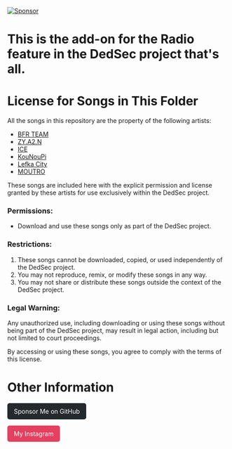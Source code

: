 [![Sponsor](https://img.shields.io/badge/sponsor-GitHub-green)](https://github.com/sponsors/dedsec1121fk)    
# This is the add-on for the Radio feature in the DedSec project that's all.

# License for Songs in This Folder  

All the songs in this repository are the property of the following artists: 
- [BFR TEAM](https://youtube.com/@bfrteamofficial4314?si=lKcvAnxP8UCZ1_LC) 
- [ZY.A2.N](https://youtube.com/@zyana2) 
- [ICE](https://youtube.com/@alleyesonice) 
- [KouNouPi](https://youtube.com/@kunupi_) 
- [Lefka City](https://youtube.com/@lefkascrew) 
- [MOUTRO](https://youtu.be/-yFMC742eEc)  

These songs are included here with the explicit permission and license granted by these artists for use exclusively within the DedSec project.  
### Permissions:  
- Download and use these songs only as part of the DedSec project.  

### Restrictions:  
1. These songs cannot be downloaded, copied, or used independently of the DedSec project.  
2. You may not reproduce, remix, or modify these songs in any way.  
3. You may not share or distribute these songs outside the context of the DedSec project.  

### Legal Warning:  
Any unauthorized use, including downloading or using these songs without being part of the DedSec project, may result in legal action, including but not limited to court proceedings.  

By accessing or using these songs, you agree to comply with the terms of this license.  

# Other Information  

<a href="https://github.com/sponsors/dedsec1121fk" style="display: inline-block; padding: 10px 15px; background-color: #24292e; color: white; text-decoration: none; border-radius: 5px;">Sponsor Me on GitHub</a>  

<a href="https://www.instagram.com/dedsec1121fk_official" style="display: inline-block; padding: 10px 15px; background-color: #E4405F; color: white; text-decoration: none; border-radius: 5px;">My Instagram</a>  
